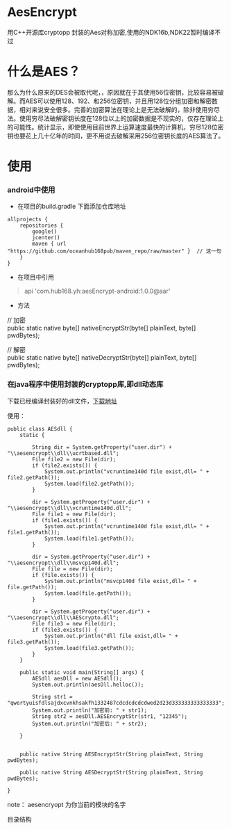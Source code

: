 # AesEncrypt
用C++开源库cryptopp 封装的Aes对称加密,使用的NDK16b,NDK22暂时编译不过

# 什么是AES？
那么为什么原来的DES会被取代呢，，原因就在于其使用56位密钥，比较容易被破解。而AES可以使用128、192、和256位密钥，并且用128位分组加密和解密数据，相对来说安全很多。完善的加密算法在理论上是无法破解的，除非使用穷尽法。使用穷尽法破解密钥长度在128位以上的加密数据是不现实的，仅存在理论上的可能性。统计显示，即使使用目前世界上运算速度最快的计算机，穷尽128位密钥也要花上几十亿年的时间，更不用说去破解采用256位密钥长度的AES算法了。

# 使用

### android中使用

- 在项目的build.gradle 下面添加仓库地址
```
allprojects {
    repositories {
        google()
        jcenter()
        maven { url "https://github.com/oceanhub168pub/maven_repo/raw/master" }  // 这一句
    }
}
```

- 在项目中引用
> api 'com.hub168.yh:aesEncrypt-android:1.0.0@aar'

- 方法

// 加密 <br>
public static native byte[] nativeEncryptStr(byte[] plainText, byte[] pwdBytes);

// 解密 <br>
public static native byte[] nativeDecryptStr(byte[] plainText, byte[] pwdBytes);


### 在java程序中使用封装的cryptopp库,即dll动态库

下载已经编译封装好的dll文件，[下载地址](https://download.csdn.net/download/vfvfvfvfvfvfvf/15740653)


使用：
```
public class AESdll {
    static {
        
        String dir = System.getProperty("user.dir") + "\\aesencryopt\\dll\\ucrtbased.dll";
        File file2 = new File(dir);
        if (file2.exists()) {
            System.out.println("vcruntime140d file exist,dll= " + file2.getPath());
            System.load(file2.getPath());
        }
        
        dir = System.getProperty("user.dir") + "\\aesencryopt\\dll\\vcruntime140d.dll";
        File file1 = new File(dir);
        if (file1.exists()) {
            System.out.println("vcruntime140d file exist,dll= " + file1.getPath());
            System.load(file1.getPath());
        }
        
        dir = System.getProperty("user.dir") + "\\aesencryopt\\dll\\msvcp140d.dll";
        File file = new File(dir);
        if (file.exists()) {
            System.out.println("msvcp140d file exist,dll= " + file.getPath());
            System.load(file.getPath());
        }
        
        dir = System.getProperty("user.dir") + "\\aesencryopt\\dll\\AEScrypto.dll";
        File file3 = new File(dir);
        if (file3.exists()) {
            System.out.println("dll file exist,dll= " + file3.getPath());
            System.load(file3.getPath());
        }
    }
    
    public static void main(String[] args) {
        AESdll aesDll = new AESdll();
        System.out.println(aesDll.helloc());
        
        String str1 = "qwertyuisfdlsajdxcvnkhsakfh1332487cdcdcdcdcdwed2d23d333333333333333";
        System.out.println("加密前: " + str1);
        String str2 = aesDll.AESEncryptStr(str1, "12345");
        System.out.println("加密后: " + str2);
        
    }
   
    
    public native String AESEncryptStr(String plainText, String pwdBytes);
    
    public native String AESDecryptStr(String plainText, String pwdBytes);
    
}
```

note： aesencryopt 为你当前的模块的名字

目录结构











